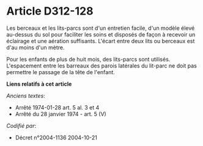 # Article D312-128

Les berceaux et les lits-parcs sont d'un entretien facile, d'un modèle élevé au-dessus du sol pour faciliter les soins et
disposés de façon à recevoir un éclairage et une aération suffisants. L'écart entre deux lits ou berceaux est d'au moins d'un
mètre.

Pour les enfants de plus de huit mois, des lits-parcs sont utilisés. L'espacement entre les barreaux des parois latérales du
lit-parc ne doit pas permettre le passage de la tête de l'enfant.

**Liens relatifs à cet article**

_Anciens textes_:

  - Arrêté 1974-01-28 art. 5 al. 3 et 4
  - Arrêté du 28 janvier 1974 - art. 5 (V)

_Codifié par_:

  - Décret n°2004-1136 2004-10-21
